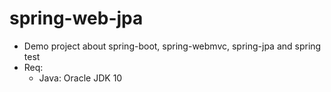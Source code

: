 # spring-web-jpa

- Demo project about spring-boot, spring-webmvc, spring-jpa and spring test
- Req:
    - Java: Oracle JDK 10
